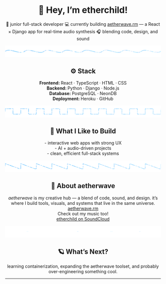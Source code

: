 <h1 align="center" aria="Hey! I'm etherchild">👋 Hey, I’m etherchild!  </h1>
<p align="center">
🧠 junior full-stack developer  
💻 currently building <a href="https://github.com/etherOnGitHub/capstone-aetherwave-rm" aria="link to current project">aetherwave.rm</a> — a React × Django app for real-time audio synthesis  
🎧 blending code, design, and sound  
</p>

<img src="https://github.com/etherOnGitHub/etherOnGitHub/blob/main/theme/images/dividers/aetherwave_divider_sine.svg">

<h2 align="center">⚙️ Stack</h2> 
<p align="center">
  <b>Frontend: </b>React · TypeScript · HTML · CSS  <br>
  <b>Backend: </b>Python · Django · Node.js  <br>
  <b>Database: </b>PostgreSQL · NeonDB  <br>
  <b>Deployment: </b>Heroku · GitHub  <br>
</p> 

<img src="https://github.com/etherOnGitHub/etherOnGitHub/blob/main/theme/images/dividers/aetherwave_divider_square.svg">

<h2 align="center">🚀 What I Like to Build </h2>
<p align="center">
- interactive web apps with strong UX  <br>
- AI + audio-driven projects  <br>
- clean, efficient full-stack systems  <br>
</p> 

<img src="https://github.com/etherOnGitHub/etherOnGitHub/blob/main/theme/images/dividers/aetherwave_divider_saw.svg">

<h2 align="center">🌌 About aetherwave</h2> 
<p align="center">
<em>aetherwave </em>is my creative hub — a blend of code, sound, and design.  
it’s where I build tools, visuals, and systems that live in the same universe.  <br>
<a href="https://github.com/etherOnGitHub/capstone-aetherwave-rm" aria="link to synth website project">aetherwave.rm</a><br>
Check out my music too!<br>
<a href="https://github.com/etherOnGitHub/capstone-aetherwave-rm" aria="link to soundcloud">etherchild on SoundCloud</a><br>
</p> 

<img src="https://github.com/etherOnGitHub/etherOnGitHub/blob/main/theme/images/dividers/aetherwave_divider_straight.svg">

<h2 align="center">🪐 What’s Next?</h2>
<p align="center">
learning containerization, expanding the aetherwave toolset,  
and probably over-engineering something cool.  
</p> 


---

